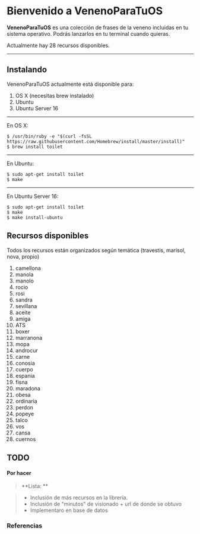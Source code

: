 Bienvenido a VenenoParaTuOS
===================


**VenenoParaTuOS** es una colección de frases de la veneno incluidas en tu sistema operativo. Podrás lanzarlos en tu terminal cuando quieras.

Actualmente hay 28 recursos disponibles.


----------


Instalando
-------------

VenenoParaTuOS actualmente está disponible para:

 1. OS X (necesitas brew instalado)
 2. Ubuntu
 3. Ubuntu Server 16

---
En OS X:

    $ /usr/bin/ruby -e "$(curl -fsSL https://raw.githubusercontent.com/Homebrew/install/master/install)"
    $ brew install toilet
   
---

En Ubuntu:

    $ sudo apt-get install toilet
    $ make

---

En Ubuntu Server 16:

    $ sudo apt-get install toilet
    $ make
    $ make install-ubuntu


Recursos disponibles
-------------------
Todos los recursos están organizados según temática (travestis, marisol, nova, propio)

 1. camellona
 2. manola
 3. manolo
 4. rocio
 5. rosi
 6. sandra
 7. sevillana
 8. aceite
 9. amiga
 10. ATS
 11. boxer
 12. marranona
 13. mopa
 14. androcur
 15. carne
 16. conosia
 17. cuerpo
 18. espania
 19. fisna
 20. maradona
 21. obesa
 22. ordinaria
 23. perdon
 24. popeye
 25. talco
 26. vos
 27. cansa
 28. cuernos

TODO
-------------------


#### <i class="icon-refresh"></i> Por hacer

> **Lista: **

> - Inclusión de más recursos en la librería.
> - Inclusión de "minutos" de visionado + url de donde se obtuvo
> - Implementaro en base de datos




### Referencias


  [^stackedit]: [LaVeneno](https://es.wikipedia.org/wiki/La_Veneno) 

